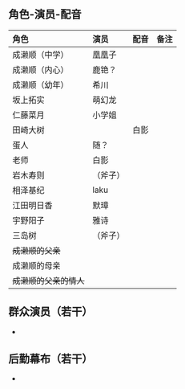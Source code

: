 ## 角色-演员-配音
|角色|演员|配音|备注|
|:---------|:---------|:---------|:---------|
|成濑顺（中学）|凰凰子|   |   |
|成濑顺（内心）|鹿铯？|   |   |
|成濑顺（幼年）|希川|   |   |
|坂上拓实|萌幻龙|   |   |
|仁藤菜月|小学姐|   |   |
|田崎大树|   |白影|   |
|蛋人|随？|   |   |
|老师|白影|   |   |
|岩木寿则|（斧子）|   |   |
|相泽基纪|laku|   |   |
|江田明日香|默璋|   |   |
|宇野阳子|雅诗|   |   |
|三岛树|（斧子）|   |   |
|~~成濑顺的父亲~~|   |   |   |
|成濑顺的母亲||   |   |
|~~成濑顺的父亲的情人~~|   |   |   |


## 群众演员（若干）
-

## 后勤幕布（若干）
-
